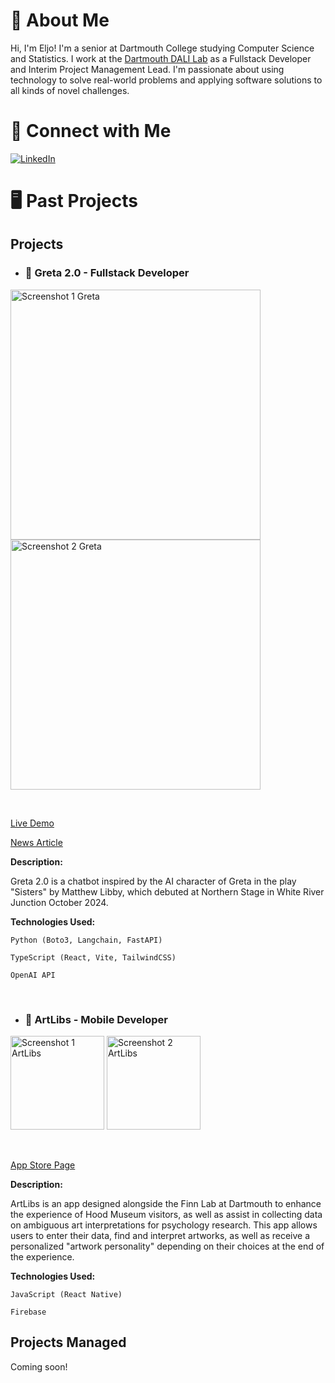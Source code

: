 <!--
**eljokoo/eljokoo** is a ✨ _special_ ✨ repository because its `README.md` (this file) appears on your GitHub profile.
-->

# 🫡 About Me

Hi, I'm Eljo! I'm a senior at Dartmouth College studying Computer Science and Statistics. I work at the [Dartmouth DALI Lab](https://dali.dartmouth.edu/) as a Fullstack Developer and Interim Project Management Lead. I'm passionate about using technology to solve real-world problems and applying software solutions to all kinds of novel challenges.

# 🔗 Connect with Me

[![LinkedIn](https://img.shields.io/badge/LinkedIn-Connect-blue)](https://www.linkedin.com/in/eljo-kondi)

# 🖥 Past Projects

## Projects

- ### 👩 Greta 2.0 - Fullstack Developer

<img width="400" alt="Screenshot 1 Greta" src="https://github.com/user-attachments/assets/5c919e00-e6d8-4b4d-b817-85cc4d6d7cb6">
<img width="400" alt="Screenshot 2 Greta" src="https://github.com/user-attachments/assets/36b8844a-5cfa-4137-9287-e12a8aa4ff2f">

&nbsp;

[Live Demo](https://greta-frontend.onrender.com)

[News Article](https://www.ourherald.com/articles/northern-stage-presents-sisters-by-matthew-libby/)

**Description:**

Greta 2.0 is a chatbot inspired by the AI character of Greta in the play "Sisters" by Matthew Libby, which debuted at Northern Stage in White River Junction October 2024. 

**Technologies Used:**

`Python (Boto3, Langchain, FastAPI)`

`TypeScript (React, Vite, TailwindCSS)`

`OpenAI API`

&nbsp;

- ### 🎨 ArtLibs - Mobile Developer

<img width="150" alt="Screenshot 1 ArtLibs" src="https://github.com/user-attachments/assets/2f235c57-30ba-4cf1-b1bb-498ca58099b5">
<img width="150" alt="Screenshot 2 ArtLibs" src="https://github.com/user-attachments/assets/44919afa-8b18-4ccf-b026-3fd14ca2329d">


&nbsp;

[App Store Page](https://apps.apple.com/us/app/artlibs/id6502668562)

**Description:**

ArtLibs is an app designed alongside the Finn Lab at Dartmouth to enhance the experience of Hood Museum visitors, as well as assist in collecting data on ambiguous art interpretations for psychology research. This app allows users to enter their data, find and interpret artworks, as well as receive a personalized "artwork personality" depending on their choices at the end of the experience.

**Technologies Used:**

`JavaScript (React Native)`

`Firebase`

## Projects Managed

Coming soon!

